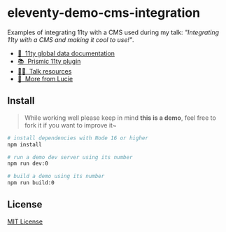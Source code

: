 # eleventy-demo-cms-integration

Examples of integrating 11ty with a CMS used during my talk: _"Integrating 11ty with a CMS and making it cool to use!"_.

- [📖 &nbsp;11ty global data documentation](https://www.11ty.dev/docs/data-global-custom)
- [📚 &nbsp;Prismic 11ty plugin](https://github.com/prismicio-community/eleventy-plugin-prismic)
- [👩‍🏫 &nbsp;Talk resources](https://diapositiv.lihbr.com/talk/integrating-11ty-with-a-cms-and-making-it-cool-to-use)
- [💐 &nbsp;More from Lucie](https://lihbr.com/?source=eleventy-demo-cms-integration)

## Install

> While working well please keep in mind **this is a demo**, feel free to fork it if you want to improve it~

```bash
# install dependencies with Node 16 or higher
npm install

# run a demo dev server using its number
npm run dev:0

# build a demo using its number
npm run build:0
```

## License

[MIT License](./LICENSE)

